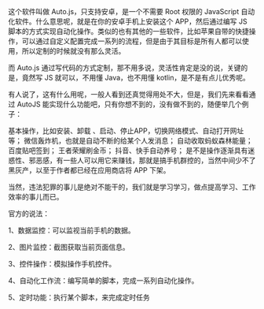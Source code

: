 这个软件叫做 Auto.js，只支持安卓，是一个不需要 Root 权限的 JavaScript 自动化软件。什么意思呢，就是在你的安卓手机上安装这个 APP，然后通过编写 JS 脚本的方式实现自动化操作。类似的也有其他的一些软件，比如苹果自带的快捷操作，可以通过自定义配置完成一系列的流程，但是由于其目标是所有人都可以使用，所以定制的时候就没有那么灵活。

而 Auto.js 通过写代码的方式定制，那不用多说，灵活性肯定是没的说，关键的是，竟然写 JS 就可以，不用懂 Java，也不用懂 kotlin，是不是有点儿优秀呢。

有人说了，这有什么用呢，一般人看到还真觉得用处不大，但是，我们先来看看通过 AutoJS 能实现什么功能吧，只有你想不到的，没有做不到的，随便举几个例子：

基本操作，比如安装、卸载 、启动、停止APP，切换网络模式、自动打开网址等；
微信轰炸机，也就是自动不断的给某个人发消息；
自动收取蚂蚁森林能量；
百度贴吧签到；
王者荣耀刷金币；
抖音、快手自动养号；
是不是操作逐渐具有迷惑性、邪恶感，有一些人可以用它来赚钱，那就是搞手机群控的，当然中间少不了黑灰产，以至于作者都已经在应用商店将 APP 下架。

当然，违法犯罪的事儿是绝对不能干的，我们就是学习学习，做点提高学习、工作效率的事儿而已。

官方的说法：

1、数据监控：可以监视当前手机的数据。

2、图片监控：截图获取当前页面信息。

3、控件操作：模拟操作手机控件。

4、自动化工作流：编写简单的脚本，完成一系列自动化操作。

5、定时功能：执行某个脚本，来完成定时任务